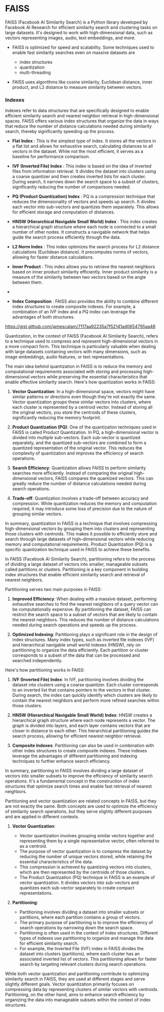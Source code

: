 # FAISS





<!---  ![alt text](https://github.com/vvguard/notes/blob/main/image.png?raw=true)  -->

FAISS (Facebook AI Similarity Search) is a Python library developed by Facebook AI Research for efficient similarity search and clustering tasks on large datasets. It's designed to work with high-dimensional data, such as vectors representing images, audio, text embeddings, and more. 

- FAISS is optimized for speed and scalability. Some techniques used to enable fast similarity searches even on massive datasets are
  - index structures
  - quantization
  - multi-threading

- FAISS uses algorithms like cosine similarity, Euclidean distance, inner product, and L2 distance to measure similarity between vectors.

### Indexes
Indexes refer to data structures that are specifically designed to enable efficient similarity search and nearest neighbor retrieval in high-dimensional spaces. FAISS offers various index structures that organize the data in ways that reduce the number of distance calculations needed during similarity search, thereby significantly speeding up the process. 

 - **Flat Index** : This is the simplest type of index. It stores all the vectors in a flat list and allows for exhaustive search, calculating distances to all vectors in the dataset. While not the most efficient, it serves as a baseline for performance comparison.

- **IVF (Inverted File) Index** : This index is based on the idea of inverted files from information retrieval. It divides the dataset into clusters using a coarse quantizer and then creates inverted lists for each cluster. During search, it narrows down the search space to a subset of clusters, significantly reducing the number of comparisons needed.

- **PQ (Product Quantization) Index** : PQ is a compression technique that reduces the dimensionality of vectors and speeds up search. It divides each vector into sub-vectors and quantizes them separately. This allows for efficient storage and computation of distances.

- **HNSW (Hierarchical Navigable Small World) Index** : This index creates a hierarchical graph structure where each node is connected to a small number of other nodes. It constructs a navigable network that helps guide the search process efficiently through the data.

- **L2 Norm Index** : This index optimizes the search process for L2 distance calculations (Euclidean distance). It precomputes norms of vectors, allowing for faster distance calculations. 

- **Inner Product** : This index allows you to retrieve the nearest neighbors based on inner product similarity efficiently. Inner product similarity is a measure of the similarity between two vectors based on the angle between them.
- 
- **Index Composition** : FAISS also provides the ability to combine different index structures to create composite indexes. For example, a combination of an IVF index and a PQ index can leverage the advantages of both structures.

https://gist.github.com/jamescalam/7117aa92235a7f52141ad0654795aa48

Quantization, in the context of FAISS (Facebook AI Similarity Search), refers to a technique used to compress and represent high-dimensional vectors in a more compact form. This technique is particularly valuable when dealing with large datasets containing vectors with many dimensions, such as image embeddings, audio features, or text representations.

The main idea behind quantization in FAISS is to reduce the memory and computational requirements associated with storing and processing high-dimensional vectors while preserving the essential characteristics that enable effective similarity search. Here's how quantization works in FAISS:

1. **Vector Quantization**: In a high-dimensional space, vectors might have similar patterns or directions even though they're not exactly the same. Vector quantization groups these similar vectors into clusters, where each cluster is represented by a centroid vector. Instead of storing all the original vectors, you store the centroids of these clusters, significantly reducing the memory footprint.

2. **Product Quantization (PQ)**: One of the quantization techniques used in FAISS is called Product Quantization. In PQ, a high-dimensional vector is divided into multiple sub-vectors. Each sub-vector is quantized separately, and the quantized sub-vectors are combined to form a quantized representation of the original vector. This reduces the complexity of quantization and improves the efficiency of search operations.

3. **Search Efficiency**: Quantization allows FAISS to perform similarity searches more efficiently. Instead of comparing the original high-dimensional vectors, FAISS compares the quantized vectors. This can greatly reduce the number of distance calculations needed during search operations.

4. **Trade-off**: Quantization involves a trade-off between accuracy and compression. While quantization reduces the memory and computation required, it may introduce some loss of precision due to the nature of grouping similar vectors.

In summary, quantization in FAISS is a technique that involves compressing high-dimensional vectors by grouping them into clusters and representing those clusters with centroids. This makes it possible to efficiently store and search through large datasets of high-dimensional vectors while reducing memory and computational requirements. Product Quantization (PQ) is a specific quantization technique used in FAISS to achieve these benefits.









In FAISS (Facebook AI Similarity Search), partitioning refers to the process of dividing a large dataset of vectors into smaller, manageable subsets called partitions or clusters. Partitioning is a key component in building index structures that enable efficient similarity search and retrieval of nearest neighbors.

Partitioning serves two main purposes in FAISS:

1. **Improved Efficiency**: When dealing with a massive dataset, performing exhaustive searches to find the nearest neighbors of a query vector can be computationally expensive. By partitioning the dataset, FAISS can restrict the search space to a subset of vectors that are likely to contain the nearest neighbors. This reduces the number of distance calculations needed during search operations and speeds up the process.

2. **Optimized Indexing**: Partitioning plays a significant role in the design of index structures. Many index types, such as inverted file indexes (IVF) and hierarchical navigable small world indexes (HNSW), rely on partitioning to organize the data efficiently. Each partition or cluster corresponds to a subset of the data that can be processed and searched independently.

Here's how partitioning works in FAISS:

1. **IVF (Inverted File) Index**: In IVF, partitioning involves dividing the dataset into clusters using a coarse quantizer. Each cluster corresponds to an inverted list that contains pointers to the vectors in that cluster. During search, the index can quickly identify which clusters are likely to contain the nearest neighbors and perform more refined searches within those clusters.

2. **HNSW (Hierarchical Navigable Small World) Index**: HNSW creates a hierarchical graph structure where each node represents a vector. The graph is divided into layers, and each layer contains vectors that are closer in distance to each other. This hierarchical partitioning guides the search process, allowing for efficient nearest neighbor retrieval.

3. **Composite Indexes**: Partitioning can also be used in combination with other index structures to create composite indexes. These indexes leverage the advantages of different partitioning and indexing techniques to further enhance search efficiency.

In summary, partitioning in FAISS involves dividing a large dataset of vectors into smaller subsets to improve the efficiency of similarity search operations. It's a fundamental concept in the construction of index structures that optimize search times and enable fast retrieval of nearest neighbors.




Partitioning and vector quantization are related concepts in FAISS, but they are not exactly the same. Both concepts are used to optimize the efficiency of similarity search operations, but they serve slightly different purposes and are applied in different contexts.

1. **Vector Quantization**:
   - Vector quantization involves grouping similar vectors together and representing them by a single representative vector, often referred to as a centroid.
   - The purpose of vector quantization is to compress the dataset by reducing the number of unique vectors stored, while retaining the essential characteristics of the data.
   - This compression is achieved by quantizing vectors into clusters, which are then represented by the centroids of those clusters.
   - The Product Quantization (PQ) technique in FAISS is an example of vector quantization. It divides vectors into sub-vectors and quantizes each sub-vector separately to create compact representations.

2. **Partitioning**:
   - Partitioning involves dividing a dataset into smaller subsets or partitions, where each partition contains a group of vectors.
   - The primary purpose of partitioning is to improve the efficiency of search operations by narrowing down the search space.
   - Partitioning is often used in the context of index structures. Different types of indexes use partitioning to organize and manage the data for efficient similarity search.
   - For example, the Inverted File (IVF) index in FAISS divides the dataset into clusters (partitions), where each cluster has an associated inverted list of vectors. This partitioning allows for faster search by targeting relevant clusters during search operations.

While both vector quantization and partitioning contribute to optimizing similarity search in FAISS, they are used at different stages and serve slightly different goals. Vector quantization primarily focuses on compressing data by representing clusters of similar vectors with centroids. Partitioning, on the other hand, aims to enhance search efficiency by organizing the data into manageable subsets within the context of index structures.



